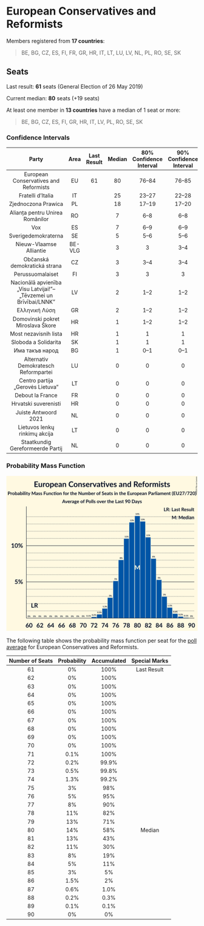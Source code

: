# European Conservatives and Reformists

Members registered from **17 countries**:

> BE, BG, CZ, ES, FI, FR, GR, HR, IT, LT, LU, LV, NL, PL, RO, SE, SK

## Seats

Last result: **61** seats (General Election of 26 May 2019)

Current median: **80** seats (+19 seats)

At least one member in **13 countries** have a median of 1 seat or more:

> BE, BG, CZ, ES, FI, GR, HR, IT, LV, PL, RO, SE, SK

### Confidence Intervals

| Party | Area | Last Result | Median | 80% Confidence Interval | 90% Confidence Interval | 95% Confidence Interval | 99% Confidence Interval |
|:-----:|:----:|:-----------:|:------:|:-----------------------:|:-----------------------:|:-----------------------:|:-----------------------:|
| European Conservatives and Reformists | EU | 61 | 80 | 76–84 | 76–85 | 75–85 | 73–87 |
| Fratelli d’Italia | IT | | 25 | 23–27 | 22–28 | 22–29 | 21–30 |
| Zjednoczona Prawica | PL | | 18 | 17–19 | 17–20 | 16–20 | 16–20 |
| Alianța pentru Unirea Românilor | RO | | 7 | 6–8 | 6–8 | 6–9 | 6–9 |
| Vox | ES | | 7 | 6–9 | 6–9 | 5–9 | 5–10 |
| Sverigedemokraterna | SE | | 5 | 5–6 | 5–6 | 5–6 | 5–6 |
| Nieuw-Vlaamse Alliantie | BE-VLG | | 3 | 3 | 3–4 | 3–4 | 2–4 |
| Občanská demokratická strana | CZ | | 3 | 3–4 | 3–4 | 3–5 | 3–5 |
| Perussuomalaiset | FI | | 3 | 3 | 3 | 3–4 | 3–4 |
| Nacionālā apvienība „Visu Latvijai!”–„Tēvzemei un Brīvībai/LNNK” | LV | | 2 | 1–2 | 1–2 | 1–2 | 1–2 |
| Ελληνική Λύση | GR | | 2 | 1–2 | 1–2 | 1–2 | 1–2 |
| Domovinski pokret Miroslava Škore | HR | | 1 | 1–2 | 1–2 | 1–2 | 1–2 |
| Most nezavisnih lista | HR | | 1 | 1 | 1 | 1 | 1–2 |
| Sloboda a Solidarita | SK | | 1 | 1 | 1 | 0–1 | 0–2 |
| Има такъв народ | BG | | 1 | 0–1 | 0–1 | 0–1 | 0–2 |
| Alternativ Demokratesch Reformpartei | LU | | 0 | 0 | 0 | 0 | 0 |
| Centro partija „Gerovės Lietuva“ | LT | | 0 | 0 | 0 | 0 | 0–1 |
| Debout la France | FR | | 0 | 0 | 0 | 0 | 0 |
| Hrvatski suverenisti | HR | | 0 | 0 | 0 | 0 | 0 |
| Juiste Antwoord 2021 | NL | | 0 | 0 | 0 | 0 | 0 |
| Lietuvos lenkų rinkimų akcija | LT | | 0 | 0 | 0 | 0 | 0 |
| Staatkundig Gereformeerde Partij | NL | | 0 | 0 | 0 | 0–1 | 0–1 |

### Probability Mass Function

![Graph with seats probability mass function not yet produced](average-2024-01-15-seats-pmf-europeanconservativesandreformists.png "Seats Probability Mass Function")

The following table shows the probability mass function per seat for the [poll average](average-2024-01-15.html) for European Conservatives and Reformists.

| Number of Seats | Probability | Accumulated | Special Marks |
|:---------------:|:-----------:|:-----------:|:-------------:|
| 61 | 0% | 100% | Last Result |
| 62 | 0% | 100% |  |
| 63 | 0% | 100% |  |
| 64 | 0% | 100% |  |
| 65 | 0% | 100% |  |
| 66 | 0% | 100% |  |
| 67 | 0% | 100% |  |
| 68 | 0% | 100% |  |
| 69 | 0% | 100% |  |
| 70 | 0% | 100% |  |
| 71 | 0.1% | 100% |  |
| 72 | 0.2% | 99.9% |  |
| 73 | 0.5% | 99.8% |  |
| 74 | 1.3% | 99.2% |  |
| 75 | 3% | 98% |  |
| 76 | 5% | 95% |  |
| 77 | 8% | 90% |  |
| 78 | 11% | 82% |  |
| 79 | 13% | 71% |  |
| 80 | 14% | 58% | Median |
| 81 | 13% | 43% |  |
| 82 | 11% | 30% |  |
| 83 | 8% | 19% |  |
| 84 | 5% | 11% |  |
| 85 | 3% | 5% |  |
| 86 | 1.5% | 2% |  |
| 87 | 0.6% | 1.0% |  |
| 88 | 0.2% | 0.3% |  |
| 89 | 0.1% | 0.1% |  |
| 90 | 0% | 0% |  |



